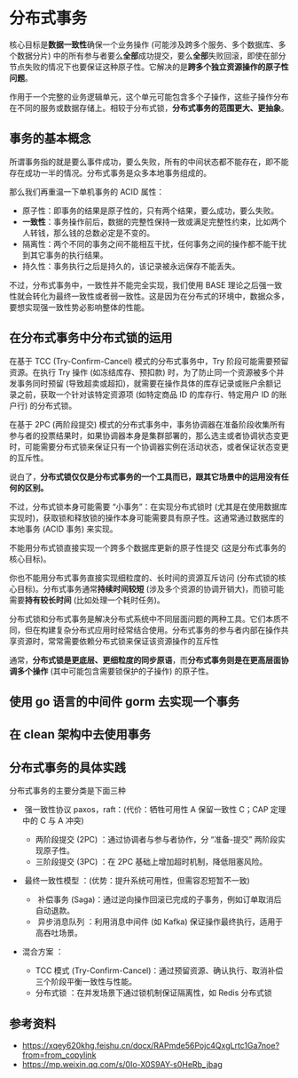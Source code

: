 <!--
 * @Author: shgopher shgopher@gmail.com
 * @Date: 2025-04-16 16:26:32
 * @LastEditors: shgopher shgopher@gmail.com
 * @LastEditTime: 2025-07-21 10:46:56
 * @FilePath: /luban/系统设计基础/分布式/分布式组件/分布式事务/README.md
 * @Description: 
 * 
 * Copyright (c) 2025 by shgopher, All Rights Reserved. 
-->
# 分布式事务
核心目标是**数据一致性**确保一个业务操作 (可能涉及跨多个服务、多个数据库、多个数据分片) 中的所有参与者要么**全部**成功提交，要么**全部**失败回滚，即使在部分节点失败的情况下也要保证这种原子性。它解决的是**跨多个独立资源操作的原子性问题**。

作用于一个完整的业务逻辑单元，这个单元可能包含多个子操作，这些子操作分布在不同的服务或数据存储上。相较于分布式锁，**分布式事务的范围更大、更抽象**。

## 事务的基本概念
所谓事务指的就是要么事件成功，要么失败，所有的中间状态都不能存在，即不能存在成功一半的情况。分布式事务是众多本地事务组成的。

那么我们再重温一下单机事务的 ACID 属性：
- 原子性：即事务的结果是原子性的，只有两个结果，要么成功，要么失败。
- **一致性**：事务操作前后，数据的完整性保持一致或满足完整性约束，比如两个人转钱，那么钱的总数必定是不变的。
- 隔离性：两个不同的事务之间不能相互干扰，任何事务之间的操作都不能干扰到其它事务的执行结果。
- 持久性：事务执行之后是持久的，该记录被永远保存不能丢失。

不过，分布式事务中，一致性并不能完全实现，我们使用 BASE 理论之后强一致性就会转化为最终一致性或者弱一致性。这是因为在分布式的环境中，数据众多，要想实现强一致性势必影响整体的性能。


## 在分布式事务中分布式锁的运用
在基于 TCC (Try-Confirm-Cancel) 模式的分布式事务中，Try 阶段可能需要预留资源。在执行 Try 操作 (如冻结库存、预扣款) 时，为了防止同一个资源被多个并发事务同时预留 (导致超卖或超扣)，就需要在操作具体的库存记录或账户余额记录之前，获取一个针对该特定资源项 (如特定商品 ID 的库存行、特定用户 ID 的账户行) 的分布式锁。

在基于 2PC (两阶段提交) 模式的分布式事务中，事务协调器在准备阶段收集所有参与者的投票结果时，如果协调器本身是集群部署的，那么选主或者协调状态变更时，可能需要分布式锁来保证只有一个协调器实例在活动状态，或者保证状态变更的互斥性。

说白了，**分布式锁仅仅是分布式事务的一个工具而已，跟其它场景中的运用没有任何的区别。**

不过，分布式锁本身可能需要 “小事务”：在实现分布式锁时 (尤其是在使用数据库实现时)，获取锁和释放锁的操作本身可能需要具有原子性。这通常通过数据库的本地事务 (ACID 事务) 来实现。

不能用分布式锁直接实现一个跨多个数据库更新的原子性提交 (这是分布式事务的核心目标)。

你也不能用分布式事务直接实现细粒度的、长时间的资源互斥访问 (分布式锁的核心目标)。分布式事务通常**持续时间较短** (涉及多个资源的协调开销大)，而锁可能需要**持有较长时间** (比如处理一个耗时任务)。

分布式锁和分布式事务是解决分布式系统中不同层面问题的两种工具。它们本质不同，但在构建复杂分布式应用时经常结合使用。分布式事务的参与者内部在操作共享资源时，常常需要依赖分布式锁来保证该资源操作的互斥性

通常，**分布式锁是更底层、更细粒度的同步原语**，而**分布式事务则是在更高层面协调多个操作** (其中可能包含需要锁保护的子操作) 的原子性。
## 使用 go 语言的中间件 gorm 去实现一个事务
## 在 clean 架构中去使用事务
## 分布式事务的具体实践
分布式事务的主要分类是下面三种

- ​​ 强一致性协议 paxos，raft​​：(代价：牺牲可用性 A 保留一致性 C；CAP 定理中的 C 与 A 冲突)
  - 两阶段提交 (2PC) ​​：通过协调者与参与者协作，分 “准备-提交” 两阶段实现原子性。
  - 三阶段提交 (3PC) ​​：在 2PC 基础上增加超时机制，降低阻塞风险。

- ​ 最终一致性模型 ​​：(优势：提升系统可用性，但需容忍短暂不一致)
  - ​ 补偿事务 (Saga) ​​：通过逆向操作回滚已完成的子事务，例如订单取消后自动退款。
  - ​ 异步消息队列 ​​：利用消息中间件 (如 Kafka) 保证操作最终执行，适用于高吞吐场景。
  
- 混合方案 ​​：
  - TCC 模式 (Try-Confirm-Cancel) ​​：通过预留资源、确认执行、取消补偿三个阶段平衡一致性与性能。
  - 分布式锁 ​​：在并发场景下通过锁机制保证隔离性，如 Redis 分布式锁
## 参考资料
- https://xqey620khg.feishu.cn/docx/RAPmde56Pojc4QxgLrtc1Ga7noe?from=from_copylink
- https://mp.weixin.qq.com/s/0Io-X0S9AY-s0HeRb_jbag

